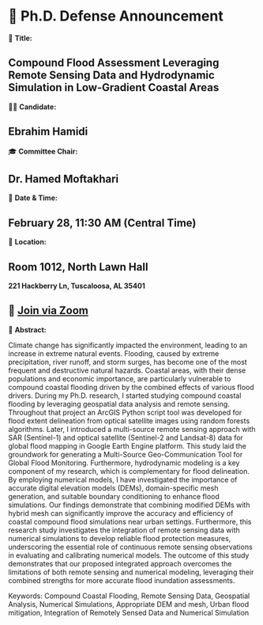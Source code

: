 # 📢 **Ph.D. Defense Announcement**

📝 **Title:**  
## **Compound Flood Assessment Leveraging Remote Sensing Data and Hydrodynamic Simulation in Low-Gradient Coastal Areas**

👨‍🎓 **Candidate:**  
## **Ebrahim Hamidi**

🎓 **Committee Chair:**  
## **Dr. Hamed Moftakhari**

📅 **Date & Time:**  
## **February 28, 11:30 AM (Central Time)**

📍 **Location:**  
## **Room 1012, North Lawn Hall**  
**221 Hackberry Ln, Tuscaloosa, AL 35401**

## 🔗 **[Join via Zoom](https://ua-edu.zoom.us/j/4165922040?pwd=RkN0SC90QzFkS25WVWszU3pUTWN2UT09)**  

📝 **Abstract:**

Climate change has significantly impacted the environment, leading to an increase in extreme natural events. Flooding, caused by extreme precipitation, river runoff, and storm surges, has become one of the most frequent and destructive natural hazards. Coastal areas, with their dense populations and economic importance, are particularly vulnerable to compound coastal flooding driven by the combined effects of various flood drivers. During my Ph.D. research, I started studying compound coastal flooding by leveraging geospatial data analysis and remote sensing. Throughout that project an ArcGIS Python script tool was developed for flood extent delineation from optical satellite images using random forests algorithms. Later, I introduced a multi-source remote sensing approach with SAR (Sentinel-1) and optical satellite (Sentinel-2 and Landsat-8) data for global flood mapping in Google Earth Engine platform. This study laid the groundwork for generating a Multi-Source Geo-Communication Tool for Global Flood Monitoring. Furthermore, hydrodynamic modeling is a key component of my research, which is complementary for flood delineation. By employing numerical models, I have investigated the importance of accurate digital elevation models (DEMs), domain-specific mesh generation, and suitable boundary conditioning to enhance flood simulations. Our findings demonstrate that combining modified DEMs with hybrid mesh can significantly improve the accuracy and efficiency of coastal compound flood simulations near urban settings. Furthermore, this research study investigates the integration of remote sensing data with numerical simulations to develop reliable flood protection measures, underscoring the essential role of continuous remote sensing observations in evaluating and calibrating numerical models. The outcome of this study demonstrates that our proposed integrated approach overcomes the limitations of both remote sensing and numerical modeling, leveraging their combined strengths for more accurate flood inundation assessments. 

Keywords: Compound Coastal Flooding, Remote Sensing Data, Geospatial Analysis, Numerical Simulations, Appropriate DEM and mesh, Urban flood mitigation, Integration of Remotely Sensed Data and Numerical Simulation


